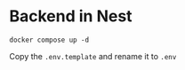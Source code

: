 
# Backend in Nest

```
docker compose up -d
```

Copy the ```.env.template``` and rename it to ```.env```